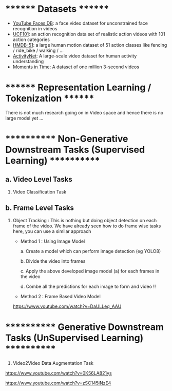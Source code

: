 # ****** Datasets ******
- [YouTube Faces DB](https://www.cs.tau.ac.il//~wolf/ytfaces/): a face video dataset for unconstrained face recognition in videos
- [UCF101](https://www.crcv.ucf.edu/data/UCF101.php): an action recognition data set of realistic action videos with 101 action categories
- [HMDB-51](https://serre-lab.clps.brown.edu/resource/hmdb-a-large-human-motion-database/): a large human motion dataset of 51 action classes like fencing / ride_bike / walking / ...
- [ActivityNet](http://activity-net.org/): A large-scale video dataset for human activity understanding
- [Moments in Time](https://arxiv.org/abs/1801.03150): A dataset of one million 3-second videos



# ****** Representation Learning / Tokenization ******
There is not much research going on in Video space and hence there is no large model yet ...





# **********  Non-Generative Downstream Tasks (Supervised Learning)  **********

## a. Video Level Tasks
1. Video Classification Task

## b. Frame Level Tasks
1. Object Tracking : 
This is nothing but doing object detection on each frame of the video. We have already seen how to do frame wise tasks here, you can use a similar approach

   - Method 1 : Using Image Model
     
     a. Create a model which can perform image detection (eg YOLO8)
     
     b. Divide the video into frames
     
     c. Apply the above developed image model (a) for each frames in the video
     
     d. Combe all the predictions for each image to form and video !!
     
   - Method 2 : Frame Based Video Model

   https://www.youtube.com/watch?v=DaULLeq_AAU
   




# **********  Generative Downstream Tasks (UnSupervised Learning)  **********

1. Video2Video Data Augmentation Task
   
https://www.youtube.com/watch?v=0K56LA821ys

https://www.youtube.com/watch?v=zSC145iNzE4
